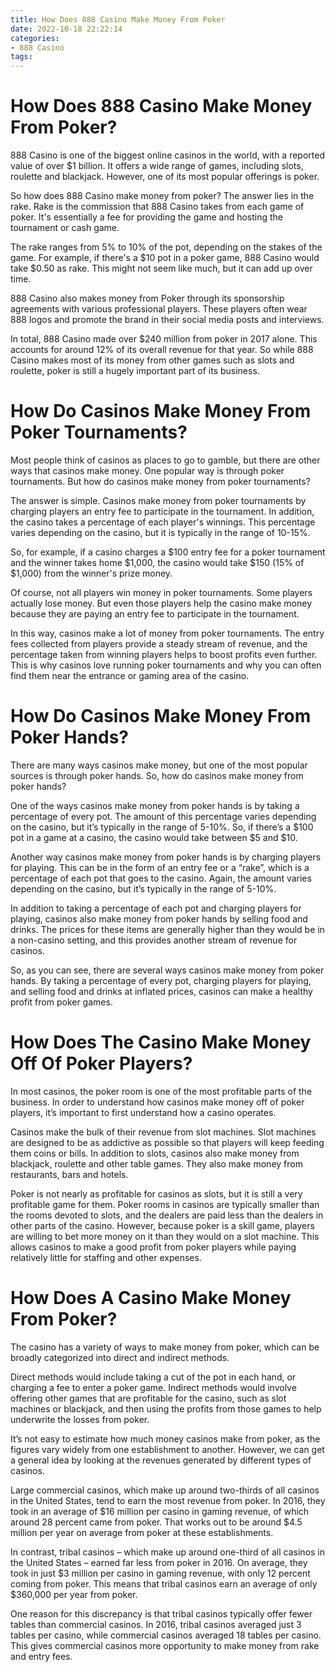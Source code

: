 ```yaml
---
title: How Does 888 Casino Make Money From Poker
date: 2022-10-18 22:22:14
categories:
- 888 Casino
tags:
---
```



#  How Does 888 Casino Make Money From Poker?

888 Casino is one of the biggest online casinos in the world, with a reported value of over $1 billion. It offers a wide range of games, including slots, roulette and blackjack. However, one of its most popular offerings is poker.

So how does 888 Casino make money from poker? The answer lies in the rake. Rake is the commission that 888 Casino takes from each game of poker. It's essentially a fee for providing the game and hosting the tournament or cash game.

The rake ranges from 5% to 10% of the pot, depending on the stakes of the game. For example, if there's a $10 pot in a poker game, 888 Casino would take $0.50 as rake. This might not seem like much, but it can add up over time.

888 Casino also makes money from Poker through its sponsorship agreements with various professional players. These players often wear 888 logos and promote the brand in their social media posts and interviews.

In total, 888 Casino made over $240 million from poker in 2017 alone. This accounts for around 12% of its overall revenue for that year. So while 888 Casino makes most of its money from other games such as slots and roulette, poker is still a hugely important part of its business.

#  How Do Casinos Make Money From Poker Tournaments?

Most people think of casinos as places to go to gamble, but there are other ways that casinos make money. One popular way is through poker tournaments. But how do casinos make money from poker tournaments?

The answer is simple. Casinos make money from poker tournaments by charging players an entry fee to participate in the tournament. In addition, the casino takes a percentage of each player's winnings. This percentage varies depending on the casino, but it is typically in the range of 10-15%.

So, for example, if a casino charges a $100 entry fee for a poker tournament and the winner takes home $1,000, the casino would take $150 (15% of $1,000) from the winner's prize money.

Of course, not all players win money in poker tournaments. Some players actually lose money. But even those players help the casino make money because they are paying an entry fee to participate in the tournament.

In this way, casinos make a lot of money from poker tournaments. The entry fees collected from players provide a steady stream of revenue, and the percentage taken from winning players helps to boost profits even further. This is why casinos love running poker tournaments and why you can often find them near the entrance or gaming area of the casino.

#  How Do Casinos Make Money From Poker Hands?

There are many ways casinos make money, but one of the most popular sources is through poker hands. So, how do casinos make money from poker hands?

One of the ways casinos make money from poker hands is by taking a percentage of every pot. The amount of this percentage varies depending on the casino, but it’s typically in the range of 5-10%. So, if there’s a $100 pot in a game at a casino, the casino would take between $5 and $10.

Another way casinos make money from poker hands is by charging players for playing. This can be in the form of an entry fee or a “rake”, which is a percentage of each pot that goes to the casino. Again, the amount varies depending on the casino, but it’s typically in the range of 5-10%.

In addition to taking a percentage of each pot and charging players for playing, casinos also make money from poker hands by selling food and drinks. The prices for these items are generally higher than they would be in a non-casino setting, and this provides another stream of revenue for casinos.

So, as you can see, there are several ways casinos make money from poker hands. By taking a percentage of every pot, charging players for playing, and selling food and drinks at inflated prices, casinos can make a healthy profit from poker games.

#  How Does The Casino Make Money Off Of Poker Players?

In most casinos, the poker room is one of the most profitable parts of the business. In order to understand how casinos make money off of poker players, it’s important to first understand how a casino operates.

Casinos make the bulk of their revenue from slot machines. Slot machines are designed to be as addictive as possible so that players will keep feeding them coins or bills. In addition to slots, casinos also make money from blackjack, roulette and other table games. They also make money from restaurants, bars and hotels.

Poker is not nearly as profitable for casinos as slots, but it is still a very profitable game for them. Poker rooms in casinos are typically smaller than the rooms devoted to slots, and the dealers are paid less than the dealers in other parts of the casino. However, because poker is a skill game, players are willing to bet more money on it than they would on a slot machine. This allows casinos to make a good profit from poker players while paying relatively little for staffing and other expenses.

#  How Does A Casino Make Money From Poker?

The casino has a variety of ways to make money from poker, which can be broadly categorized into direct and indirect methods.

Direct methods would include taking a cut of the pot in each hand, or charging a fee to enter a poker game. Indirect methods would involve offering other games that are profitable for the casino, such as slot machines or blackjack, and then using the profits from those games to help underwrite the losses from poker.

It’s not easy to estimate how much money casinos make from poker, as the figures vary widely from one establishment to another. However, we can get a general idea by looking at the revenues generated by different types of casinos.

Large commercial casinos, which make up around two-thirds of all casinos in the United States, tend to earn the most revenue from poker. In 2016, they took in an average of $16 million per casino in gaming revenue, of which around 28 percent came from poker. That works out to be around $4.5 million per year on average from poker at these establishments.

In contrast, tribal casinos – which make up around one-third of all casinos in the United States – earned far less from poker in 2016. On average, they took in just $3 million per casino in gaming revenue, with only 12 percent coming from poker. This means that tribal casinos earn an average of only $360,000 per year from poker.

One reason for this discrepancy is that tribal casinos typically offer fewer tables than commercial casinos. In 2016, tribal casinos averaged just 3 tables per casino, while commercial casinos averaged 18 tables per casino. This gives commercial casinos more opportunity to make money from rake and entry fees.